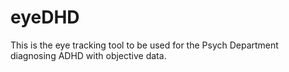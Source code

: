 # eyeDHD
This is the eye tracking tool to be used for the Psych Department diagnosing ADHD with objective data.
